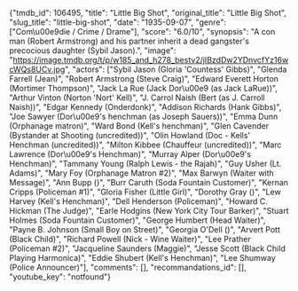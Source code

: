 {"tmdb_id": 106495, "title": "Little Big Shot", "original_title": "Little Big Shot", "slug_title": "little-big-shot", "date": "1935-09-07", "genre": ["Com\u00e9die / Crime / Drame"], "score": "6.0/10", "synopsis": "A con man (Robert Armstrong) and his partner inherit a dead gangster's precocious daughter (Sybil Jason).", "image": "https://image.tmdb.org/t/p/w185_and_h278_bestv2/jIBzdDw2YDnvcfYz16wcWQs8UCv.jpg", "actors": ["Sybil Jason (Gloria 'Countess' Gibbs)", "Glenda Farrell (Jean)", "Robert Armstrong (Steve Craig)", "Edward Everett Horton (Mortimer Thompson)", "Jack La Rue (Jack Dor\u00e9 (as Jack LaRue))", "Arthur Vinton (Norton 'Nort' Kell)", "J. Carrol Naish (Bert (as J. Carroll Naish))", "Edgar Kennedy (Onderdonk)", "Addison Richards (Hank Gibbs)", "Joe Sawyer (Dor\u00e9's henchman (as Joseph Sauers))", "Emma Dunn (Orphanage matron)", "Ward Bond (Kell's henchman)", "Glen Cavender (Bystander at Shooting (uncredited))", "Olin Howland (Doc - Kells' Henchman (uncredited))", "Milton Kibbee (Chauffeur (uncredited))", "Marc Lawrence (Dor\u00e9's Henchman)", "Murray Alper (Dor\u00e9's Henchman)", "Tammany Young (Ralph Lewis - the Rajah)", "Guy Usher (Lt. Adams)", "Mary Foy (Orphanage Matron #2)", "Max Barwyn (Waiter with Message)", "Ann Bupp ()", "Burr Caruth (Soda Fountain Customer)", "Kernan Cripps (Policeman #1)", "Gloria Fisher (Little Girl)", "Dorothy Gray ()", "Lew Harvey (Kell's Henchman)", "Dell Henderson (Policeman)", "Howard C. Hickman (The Judge)", "Earle Hodgins (New York City Tour Barker)", "Stuart Holmes (Soda Fountain Customer)", "George Humbert (Head Waiter)", "Payne B. Johnson (Small Boy on Street)", "Georgia O'Dell ()", "Arvert Pott (Black Child)", "Richard Powell (Nick - Wine Waiter)", "Lee Prather (Policeman #2)", "Jacqueline Saunders (Maggie)", "Jesse Scott (Black Child Playing Harmonica)", "Eddie Shubert (Kell's Henchman)", "Lee Shumway (Police Announcer)"], "comments": [], "recommandations_id": [], "youtube_key": "notfound"}